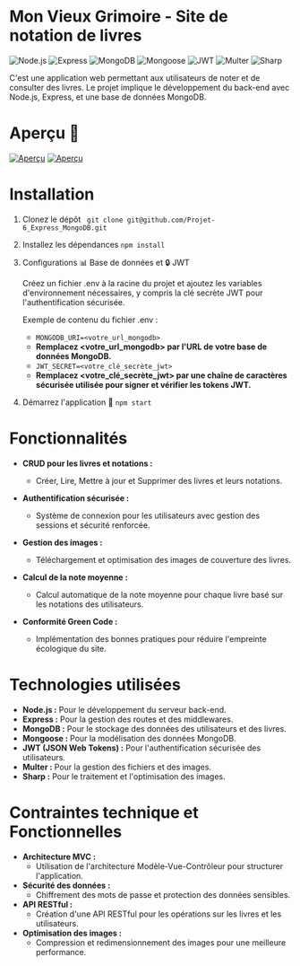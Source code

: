 # Mon Vieux Grimoire - Site de notation de livres 
![Node.js](https://img.shields.io/badge/Node.js-339933?logo=node.js&logoColor=white&style=for-the-badge)
![Express](https://img.shields.io/badge/Express-000000?logo=express&logoColor=white&style=for-the-badge)
![MongoDB](https://img.shields.io/badge/MongoDB-47A248?logo=mongodb&logoColor=white&style=for-the-badge)
![Mongoose](https://img.shields.io/badge/Mongoose-AA2929?logo=mongoose&logoColor=white&style=for-the-badge)
![JWT](https://img.shields.io/badge/JWT-000000?logo=jsonwebtokens&logoColor=white&style=for-the-badge)
![Multer](https://img.shields.io/badge/Multer-20232A?logo=multer&logoColor=white&style=for-the-badge)
![Sharp](https://img.shields.io/badge/Sharp-00b300?logo=sharp&logoColor=white&style=for-the-badge)

C'est une application web permettant aux utilisateurs de noter et de consulter des livres. Le projet implique le développement du back-end avec Node.js, Express, et une base de données MongoDB.
# Aperçu 🎨
[![Aperçu](https://live.staticflickr.com/65535/53900562240_442ca3dfe4_n.jpg)](https://flic.kr/p/2q81thC)
[![Aperçu](https://live.staticflickr.com/65535/53900562245_abe6368787_n.jpg)](https://flic.kr/p/2q81thH)

# Installation
1. Clonez le dépôt
``` git clone git@github.com/Projet-6_Express_MongoDB.git```

2. Installez les dépendances
   ```npm install```
   
3. Configurations 📊 Base de données et 🔒 JWT

   Créez un fichier .env à la racine du projet et ajoutez les variables d'environnement nécessaires, y compris la clé secrète JWT pour l'authentification sécurisée.
   
      Exemple de contenu du fichier .env :
      - ```MONGODB_URI=<votre_url_mongodb>```
      - **Remplacez <votre_url_mongodb> par l'URL de votre base de données MongoDB.**
      - ```JWT_SECRET=<votre_clé_secrète_jwt>``` 
      - **Remplacez <votre_clé_secrète_jwt> par une chaîne de caractères sécurisée utilisée pour signer et vérifier les tokens JWT.**
   
5. Démarrez l'application 🚀
   ```npm start```
   
# Fonctionnalités
 - **CRUD pour les livres et notations :**
   - Créer, Lire, Mettre à jour et Supprimer des livres et leurs notations.
   
 - **Authentification sécurisée :**
   - Système de connexion pour les utilisateurs avec gestion des sessions et sécurité renforcée.
    
- **Gestion des images :**
  - Téléchargement et optimisation des images de couverture des livres.
    
- **Calcul de la note moyenne :**
  - Calcul automatique de la note moyenne pour chaque livre basé sur les notations des utilisateurs.
    
- **Conformité Green Code :**
  - Implémentation des bonnes pratiques pour réduire l'empreinte écologique du site.

   
# Technologies utilisées
- **Node.js :** Pour le développement du serveur back-end.
- **Express :** Pour la gestion des routes et des middlewares.
- **MongoDB :** Pour le stockage des données des utilisateurs et des livres.
- **Mongoose :** Pour la modélisation des données MongoDB.
- **JWT (JSON Web Tokens) :** Pour l'authentification sécurisée des utilisateurs.
- **Multer :** Pour la gestion des fichiers et des images.
- **Sharp :** Pour le traitement et l'optimisation des images.
  
# Contraintes technique et Fonctionnelles

- **Architecture MVC :**
  - Utilisation de l'architecture Modèle-Vue-Contrôleur pour structurer l'application.
- **Sécurité des données :**
  - Chiffrement des mots de passe et protection des données sensibles.
- **API RESTful :**
  - Création d'une API RESTful pour les opérations sur les livres et les utilisateurs.
- **Optimisation des images :**
  - Compression et redimensionnement des images pour une meilleure performance.
